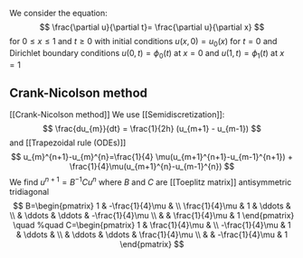 We consider the equation:
$$
\frac{\partial u}{\partial t}= \frac{\partial u}{\partial x}
$$
for $0\leq x\leq 1$ and $t\geq 0$
with initial conditions $u(x,0)=u_{0}(x)$ for $t=0$
and Dirichlet boundary conditions $u(0,t)=\phi_{0}(t)$ at $x=0$
and $u(1,t)=\phi_{1}(t)$ at $x=1$


## Crank-Nicolson method
[[Crank-Nicolson method]]
We use [[Semidiscretization]]:
$$
\frac{du_{m}}{dt} = \frac{1}{2h} (u_{m+1} - u_{m-1})
$$
and [[Trapezoidal rule (ODEs)]]
$$
u_{m}^{n+1}-u_{m}^{n}=\frac{1}{4} \mu(u_{m+1}^{n+1}-u_{m-1}^{n+1}) + \frac{1}{4}\mu(u_{m+1}^{n}-u_{m-1}^{n})
$$
We find $u^{n+1}=B^{-1}Cu^{n}$ 
where $B$ and $C$ are [[Toeplitz matrix]] antisymmetric tridiagonal
$$
B=\begin{pmatrix}
1 & -\frac{1}{4}\mu &  \\
\frac{1}{4}\mu & 1 & \ddots &  \\
 & \ddots & \ddots & -\frac{1}{4}\mu \\
 &  & \frac{1}{4}\mu & 1 
\end{pmatrix}
\quad %quad
C=\begin{pmatrix}
1 & \frac{1}{4}\mu &  \\
-\frac{1}{4}\mu & 1 & \ddots &  \\
 & \ddots & \ddots & \frac{1}{4}\mu \\
 &  & -\frac{1}{4}\mu & 1
\end{pmatrix}
$$

